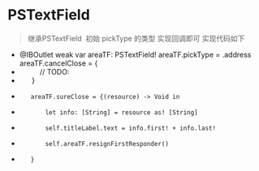 # PSTextField
> 继承PSTextField  初始 pickType 的类型 实现回调即可 实现代码如下

* @IBOutlet weak var areaTF: PSTextField!
 areaTF.pickType = .address
        areaTF.cancelClose = {
*            // TODO:
*        }
*        areaTF.sureClose = {(resource) -> Void in
*            let info: [String] = resource as! [String]
*            self.titleLabel.text = info.first! + info.last!
*            self.areaTF.resignFirstResponder()
*        }
